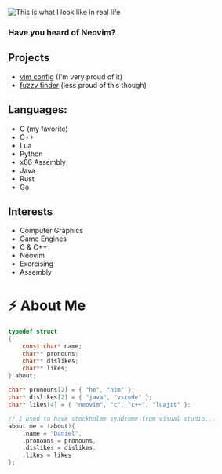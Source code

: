 ![This is what I look like in real life](https://avatars.githubusercontent.com/u/34756545?v=4)
### Have you heard of Neovim?

## Projects
- [vim config](https://github.com/DanDanCool/config) (I'm very proud of it)
- [fuzzy finder](https://github.com/DanDanCool/fuzzy) (less proud of this though)

## Languages:
- C (my favorite)
- C++
- Lua
- Python
- x86 Assembly
- Java
- Rust
- Go

## Interests
- Computer Graphics
- Game Engines
- C & C++
- Neovim
- Exercising
- Assembly

# ⚡ About Me
```c
typedef struct
{
	const char* name;
	char** pronouns;
	char** dislikes;
	char** likes;
} about;
  
char* pronouns[2] = { "he", "him" };
char* dislikes[2] = { "java", "vscode" };
char* likes[4] = { "neovim", "c", "c++", "luajit" };

// I used to have stockholme syndrome from visual studio...
about me = (about){
	.name = "Daniel",
	.pronouns = pronouns,
	.dislikes = dislikes,
	.likes = likes
};
```
